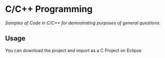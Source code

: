 # C/C++ Programming

*Samples of Code in C/C++ for demostrating purposes of general questions.*

## Usage

You can download the project and import as a C Project on Eclipse